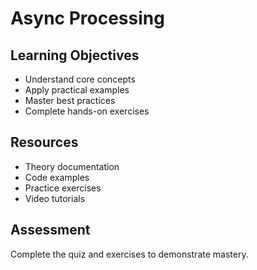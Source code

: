 # Async Processing

##  Learning Objectives
- Understand core concepts
- Apply practical examples  
- Master best practices
- Complete hands-on exercises

##  Resources
- Theory documentation
- Code examples
- Practice exercises
- Video tutorials

##  Assessment
Complete the quiz and exercises to demonstrate mastery.
